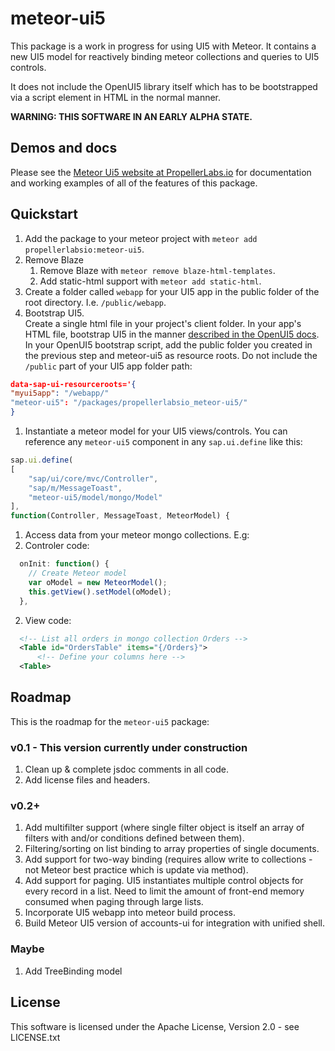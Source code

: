 # meteor-ui5
This package is a work in progress for using UI5 with Meteor.  It contains
a new UI5 model for reactively binding meteor collections and queries to
UI5 controls.

It does not include the OpenUI5 library itself which has to be bootstrapped via a script element in HTML in the normal manner.

**WARNING: THIS SOFTWARE IN AN EARLY ALPHA STATE.**

## Demos and docs
Please see the [Meteor Ui5 website at PropellerLabs.io](http://meteor-ui5.propellerlabs.io) for documentation and working examples of all of the features of this package.  

## Quickstart
1. Add the package to your meteor project with ```meteor add propellerlabsio:meteor-ui5```.
1. Remove Blaze
    1. Remove Blaze with `meteor remove blaze-html-templates`.
    2. Add static-html support with `meteor add static-html`.
1. Create a folder called `webapp` for your UI5 app in the public folder of the root directory.
    I.e. `/public/webapp`.
1. Bootstrap UI5.  
Create a single html file in your project's client folder.  In your app's HTML file, bootstrap UI5 in the manner [described in the OpenUI5 docs](http://openui5.org/getstarted.html#step1).  In your OpenUI5 bootstrap script, add the public folder you created in the previous step and meteor-ui5 as resource roots.  Do not include the `/public` part of your UI5 app folder path:
  ```json
data-sap-ui-resourceroots='{
  "myui5app": "/webapp/"
  "meteor-ui5": "/packages/propellerlabsio_meteor-ui5/"
}
  ```
1. Instantiate a meteor model for your UI5 views/controls.  You can reference any `meteor-ui5` component in any `sap.ui.define` like this:
  ```js
sap.ui.define(
  [
      "sap/ui/core/mvc/Controller",
      "sap/m/MessageToast",
      "meteor-ui5/model/mongo/Model"
  ],
  function(Controller, MessageToast, MeteorModel) {
  ```

1. Access data from your meteor mongo collections. E.g:
  1. Controler code:
  ```js
    onInit: function() {
      // Create Meteor model
      var oModel = new MeteorModel();
      this.getView().setModel(oModel);
    },
  ```
  2. View code:
  ```xml
    <!-- List all orders in mongo collection Orders -->
    <Table id="OrdersTable" items="{/Orders}">
        <!-- Define your columns here -->
    <Table>
  ```

## Roadmap

This is the roadmap for the `meteor-ui5` package:

### v0.1 - This version currently under construction

1. Clean up & complete jsdoc comments in all code.
1. Add license files and headers.

### v0.2+

1. Add multifilter support (where single filter object is itself an array of filters with and/or conditions defined between them).
1. Filtering/sorting on list binding to array properties of single documents.
1. Add support for two-way binding (requires allow write to collections - not Meteor best practice which is update via method).
1. Add support for paging.  UI5 instantiates multiple control objects for every record in a list.  Need to limit the amount of front-end memory consumed when paging through large lists.
1. Incorporate UI5 webapp into meteor build process.
1. Build Meteor UI5 version of accounts-ui for integration with unified shell.

### Maybe

1. Add TreeBinding model

## License
This software is licensed under the Apache License, Version 2.0 - see LICENSE.txt
